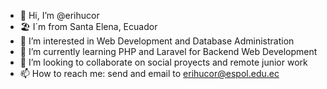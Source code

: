 - 👋 Hi, I’m @erihucor 
- 🏖 I´m from Santa Elena, Ecuador
- 👀 I’m interested in Web Development and Database Administration
- 🌱 I’m currently learning PHP and Laravel for Backend Web Development
- 💞️ I’m looking to collaborate on social proyects and remote junior work
- 📫 How to reach me: send and email to erihucor@espol.edu.ec

<!---
ericksitocg/ericksitocg is a ✨ special ✨ repository because its `README.md` (this file) appears on your GitHub profile.
You can click the Preview link to take a look at your changes.
--->
